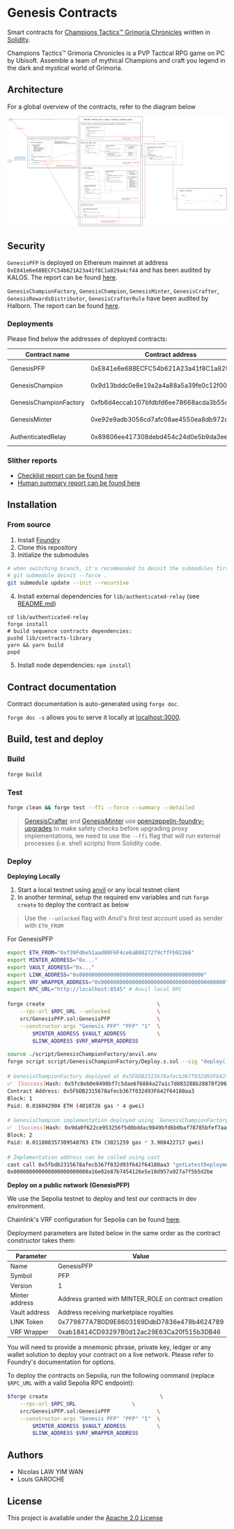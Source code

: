 # Genesis Contracts

Smart contracts for [Champions Tactics™ Grimoria Chronicles](https://championstactics.ubisoft.com/) written in [Solidity](https://soliditylang.org/).

Champions Tactics™ Grimoria Chronicles is a PVP Tactical RPG game on PC by Ubisoft. Assemble a team of mythical Champions and craft you legend in the dark and mystical world of Grimoria.

## Architecture

For a global overview of the contracts, refer to the diagram below

![Architecture diagram](architecture.png 'Genesis contracts architecture')

## Security

`GenesisPFP` is deployed on Ethereum mainnet at address `0xE841e6e68BECFC54b621A23a41f8C1a829a4cf44` and has been audited by KALOS. The report can be found [here](<./audit/[KALOS] Ubisoft Genesis PFP Audit Report v1.0 (ENG).pdf>).

`GenesisChampionFactory`, `GenesisChampion`, `GenesisMinter`, `GenesisCrafter`, `GenesisRewardsDistributor`, `GenesisCrafterRule` have been audited by Halborn.
The report can be found [here](<./audit/Champions Tactics_ Grimoria Chronicles Audit.pdf>).

### Deployments

Please find below the addresses of deployed contracts:

| Contract name            | Contract address                           | Network          |
| ------------------------ | ------------------------------------------ | ---------------- |
| GenesisPFP               | 0xE841e6e68BECFC54b621A23a41f8C1a829a4cf44 | Ethereum mainnet |
| GenesisChampion          | 0x9d13bddc0e8e19a2a4a88a5a39fe0c12f005fa16 | Oasys Homeverse  |
| GenesisChampionFactory   | 0xfb6d4eccab107bfdbfd6ee78668acda3b55c2ace | Oasys Homeverse  |
| GenesisMinter            | 0xe92e9adb3056cd7afc08ae4550ea8db972d0388b | Oasys Homeverse  |
| AuthenticatedRelay       | 0x89806ee417308debd454c24d0e5b9da3ee93dd07 | Oasys Homeverse  |

### Slither reports

- [Checklist report can be found here](./slither-report-checklist.md)
- [Human summary report can be found here](./slither-report-human-summary.md)

## Installation

### From source

1. Install [Foundry](https://book.getfoundry.sh/getting-started/installation)
2. Clone this repository
3. Initialize the submodules

```bash
# when switching branch, it's recommended to deinit the submodules first with:
# git submodule deinit --force .
git submodule update --init --recursive
```

4. Install external dependencies for `lib/authenticated-relay` (see [README.md](./lib/authenticated-relay/README.md))

```
cd lib/authenticated-relay
forge install
# build sequence contracts dependencies:
pushd lib/contracts-library
yarn && yarn build
popd
```

5. Install node dependencies: `npm install`

## Contract documentation

Contract documentation is auto-generated using `forge doc`.

`forge doc -s` allows you to serve it locally at [localhost:3000](http://localhost:3000).

## Build, test and deploy

### Build

```bash
forge build
```

### Test

```bash
forge clean && forge test --ffi --force --summary --detailed
```

> [GenesisCrafter](./src/GenesisCrafter.sol) and [GenesisMinter](./src/GenesisMinter.sol) use [openzeppelin-foundry-upgrades](https://github.com/OpenZeppelin/openzeppelin-foundry-upgrades) to make safety checks before upgrading proxy implementations, we need to use the `--ffi` flag that will run external processes (i.e. shell scripts) from Solidity code.

### Deploy

**Deploying Locally**

1. Start a local testnet using [anvil](https://book.getfoundry.sh/anvil/) or any local testnet client
2. In another terminal, setup the required env variables and run `forge create` to deploy the contract as below

> Use the `--unlocked` flag with Anvil's first test account used as sender with `ETH_FROM`

For GenesisPFP

```bash
export ETH_FROM="0xf39Fd6e51aad88F6F4ce6aB8827279cffFb92266"
export MINTER_ADDRESS="0x..."
export VAULT_ADDRESS="0x..."
export LINK_ADDRESS="0x0000000000000000000000000000000000000000"
export VRF_WRAPPER_ADDRESS="0x0000000000000000000000000000000000000000"
export RPC_URL="http://localhost:8545" # Anvil local RPC

forge create                                    \
    --rpc-url $RPC_URL --unlocked               \
    src/GenesisPFP.sol:GenesisPFP               \
    --constructor-args "Genesis PFP" "PFP" "1"  \
        $MINTER_ADDRESS $VAULT_ADDRESS          \
        $LINK_ADDRESS $VRF_WRAPPER_ADDRESS
```

```bash
source ./script/GenesisChampionFactory/anvil.env
forge script script/GenesisChampionFactory/Deploy.s.sol --sig "deploy()" --rpc-url http://localhost:8545 --broadcast

# GenesisChampionFactory deployed at 0x5FbDB2315678afecb367f032d93F642f64180aa3
✅  [Success]Hash: 0x5fc8eb0e8498bf7c5dae6f6884a27a1c7d083288b28878f2062dc7e3f8784165
Contract Address: 0x5FbDB2315678afecb367f032d93F642f64180aa3
Block: 1
Paid: 0.016042904 ETH (4010726 gas * 4 gwei)

# GenesisChampion implementation deployed using `GenesisChampionFactory.deploy()`
✅  [Success]Hash: 0x9da0f622ce953256f5d0bddac9849bfd6b0baf78785bfef7aa4ccb385894777d
Block: 2
Paid: 0.011808357309540703 ETH (3021259 gas * 3.908422717 gwei)

# Implementation address can be called using cast
cast call 0x5fbdb2315678afecb367f032d93f642f64180aa3 "getLatestDeployment()"
0x000000000000000000000000a16e02e87b7454126e5e10d957a927a7f5b5d2be
```

**Deploy on a public network (GenesisPFP)**

We use the Sepolia testnet to deploy and test our contracts in dev environment.

Chainlink's VRF configuration for Sepolia can be found [here](https://docs.chain.link/resources/link-token-contracts#sepolia-testnet).

Deployment parameters are listed below in the same order as the contract constructor takes them:

| Parameter      | Value                                                 |
| -------------- | ----------------------------------------------------- |
| Name           | GenesisPFP                                            |
| Symbol         | PFP                                                   |
| Version        | 1                                                     |
| Minter address | Address granted with MINTER_ROLE on contract creation |
| Vault address  | Address receiving marketplace royalties               |
| LINK Token     | 0x779877A7B0D9E8603169DdbD7836e478b4624789            |
| VRF Wrapper    | 0xab18414CD93297B0d12ac29E63Ca20f515b3DB46            |

You will need to provide a mnemonic phrase, private key, ledger or any wallet solution to deploy your contract on a live network. Please refer to Foundry's documentation for options.

To deploy the contracts on Sepolia, run the following command (replace `$RPC_URL` with a valid Sepolia RPC endpoint):

```bash
$forge create                                    \
    --rpc-url $RPC_URL                  \
    src/GenesisPFP.sol:GenesisPFP               \
    --constructor-args "Genesis PFP" "PFP" "1"  \
        $MINTER_ADDRESS $VAULT_ADDRESS          \
        $LINK_ADDRESS $VRF_WRAPPER_ADDRESS
```

## Authors

- Nicolas LAW YIM WAN
- Louis GAROCHE

## License

This project is available under the [Apache 2.0 License](./LICENSE.md)
